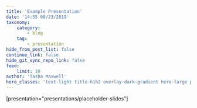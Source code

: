 ```yaml
---
title: 'Example Presentation'
date: '14:55 08/23/2019'
taxonomy:
    category:
        - blog
    tag:
        - presentation
hide_from_post_list: false
continue_link: false
hide_git_sync_repo_link: false
feed:
    limit: 10
author: 'Tasha Maxwell'
hero_classes: 'text-light title-h1h2 overlay-dark-gradient hero-large parallax'
---
```


[presentation="presentations/placeholder-slides"]
